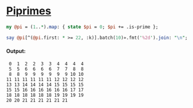 [1]: https://rosettacode.org/wiki/Piprimes

# [Piprimes][1]

```perl
my @pi = (1..*).map: { state $pi = 0; $pi += .is-prime };

say @pi[^(@pi.first: * >= 22, :k)].batch(10)».fmt('%2d').join: "\n";
```

#### Output:
```
 0  1  2  2  3  3  4  4  4  4
 5  5  6  6  6  6  7  7  8  8
 8  8  9  9  9  9  9  9 10 10
11 11 11 11 11 11 12 12 12 12
13 13 14 14 14 14 15 15 15 15
15 15 16 16 16 16 16 16 17 17
18 18 18 18 18 18 19 19 19 19
20 20 21 21 21 21 21 21
```
